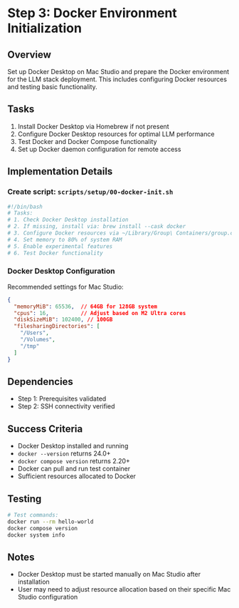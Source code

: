 # Step 3: Docker Environment Initialization

## Overview
Set up Docker Desktop on Mac Studio and prepare the Docker environment for the LLM stack deployment. This includes configuring Docker resources and testing basic functionality.

## Tasks
1. Install Docker Desktop via Homebrew if not present
2. Configure Docker Desktop resources for optimal LLM performance
3. Test Docker and Docker Compose functionality
4. Set up Docker daemon configuration for remote access

## Implementation Details

### Create script: `scripts/setup/00-docker-init.sh`
```bash
#!/bin/bash
# Tasks:
# 1. Check Docker Desktop installation
# 2. If missing, install via: brew install --cask docker
# 3. Configure Docker resources via ~/Library/Group\ Containers/group.com.docker/settings.json
# 4. Set memory to 80% of system RAM
# 5. Enable experimental features
# 6. Test Docker functionality
```

### Docker Desktop Configuration
Recommended settings for Mac Studio:
```json
{
  "memoryMiB": 65536,  // 64GB for 128GB system
  "cpus": 16,          // Adjust based on M2 Ultra cores
  "diskSizeMiB": 102400, // 100GB
  "filesharingDirectories": [
    "/Users",
    "/Volumes",
    "/tmp"
  ]
}
```

## Dependencies
- Step 1: Prerequisites validated
- Step 2: SSH connectivity verified

## Success Criteria
- Docker Desktop installed and running
- `docker --version` returns 24.0+
- `docker compose version` returns 2.20+
- Docker can pull and run test container
- Sufficient resources allocated to Docker

## Testing
```bash
# Test commands:
docker run --rm hello-world
docker compose version
docker system info
```

## Notes
- Docker Desktop must be started manually on Mac Studio after installation
- User may need to adjust resource allocation based on their specific Mac Studio configuration